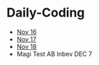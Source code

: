 # Daily-Coding
<p>
<ul>
<li><a href="/Nov-16-Sum-of-Beauty-of-All-Substrings-GFG-POTD">Nov 16</a></li>
<li><a href="/Nov-17-Count-of-Subarrays-GFG-POTD">Nov 17</a></li>
<li><a href="/Nov-18-Number-Of-Open-Doors-GFG-POTD">Nov 18</a></li>
<li><a hreg="/Magi-Test-AB_Inbev-Coding-Question">Magi Test AB Inbev DEC 7</a></li>
</ul>
</p>
